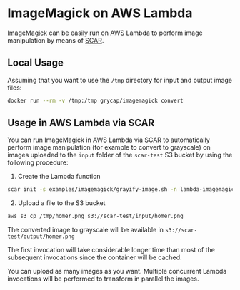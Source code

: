 # ImageMagick on AWS Lambda

[ImageMagick](https://www.imagemagick.org/) can be easily run on AWS Lambda to perform image manipulation by means of [SCAR](https://github.com/grycap/scar).

## Local Usage
Assuming that you want to use the `/tmp` directory for input and output image files:

```sh
docker run --rm -v /tmp:/tmp grycap/imagemagick convert 
```

## Usage in AWS Lambda via SCAR

You can run ImageMagick in AWS Lambda via SCAR to automatically perform image manipulation (for example to convert to grayscale) on images uploaded to the `input` folder of the `scar-test` S3 bucket by using the following procedure:

1. Create the Lambda function

```sh
scar init -s examples/imagemagick/grayify-image.sh -n lambda-imagemagick -es scar-test grycap/imagemagick
```

2. Upload a file to the S3 bucket

```sh
aws s3 cp /tmp/homer.png s3://scar-test/input/homer.png
```
The converted image to grayscale will be available in `s3://scar-test/output/homer.png`

The first invocation will take considerable longer time than most of the subsequent invocations since the container will be cached.

You can upload as many images as you want. Multiple concurrent Lambda invocations will be performed to transform in parallel the images.